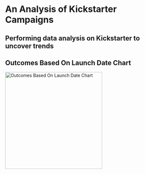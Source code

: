 # An Analysis of Kickstarter Campaigns
Performing data analysis on Kickstarter to uncover trends
---
Outcomes Based On Launch Date Chart
---
<img width="311" alt="Outcomes Based On Launch Date Chart" src="https://user-images.githubusercontent.com/105998378/172029300-8859b515-e426-4147-9004-932575c68bdc.png">
